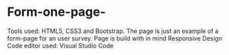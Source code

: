 # Form-one-page-
Tools used: HTML5, CSS3 and Bootstrap.
The page is just an example of a form-page for an user survey.
Page is build with in mind Responsive Design
Code editor used: Visual Studio Code
